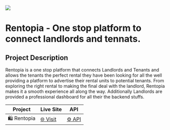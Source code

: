 <img src="https://i.ibb.co/VpmzTGZT/logo.jpg" />

# Rentopia - One stop platform to connect landlords and tennats.


## Project Description 
<p>Rentopia is a one stop platform that connects Landlords and Tenants and allows the tenants the perfect rental they have been looking for all the well providing a 
platform to advertise their rental units to potential tenants. From exploring the right rental to making the final deal with the landlord, Rentopia makes it a smooth experience all along the way. Additionally Landlords are provided a professional dashboard for all their the backend stuffs.</p>


| Project          | Live Site               | API               |
|------------------|--------------------|-------------------|
| 🛍️ Rentopia    | [🌐 Visit](https://i.ibb.co/VpmzTGZT/logo.jpg) | [⚙️ API](https://api.example.com) |

